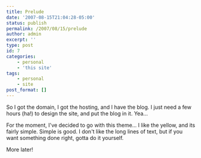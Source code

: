 ```yaml
---
title: Prelude
date: '2007-08-15T21:04:28-05:00'
status: publish
permalink: /2007/08/15/prelude
author: admin
excerpt: ''
type: post
id: 7
categories:
    - personal
    - 'this site'
tags:
    - personal
    - site
post_format: []
---
```

So I got the domain, I got the hosting, and I have the blog. I just need a few hours (ha!) to design the site, and put the blog in it. Yea...

For the moment, I've decided to go with this theme... I like the yellow, and its fairly simple. Simple is good. I don't like the long lines of text, but if you want something done right, gotta do it yourself.

More later!